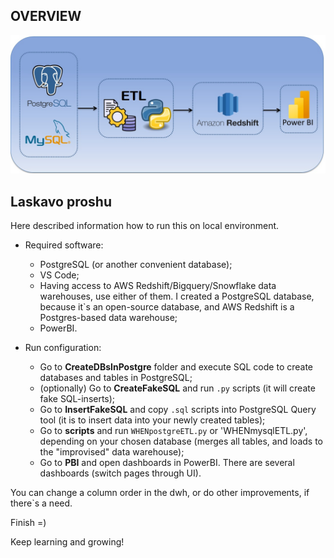 ## OVERVIEW

<img src="pics/overview_cinema_project.jpg" />

## Laskavo proshu 

Here described information how to run this on local environment.

- Required software:
    - PostgreSQL (or another convenient database);
    - VS Code;
    - Having access to AWS Redshift/Bigquery/Snowflake data warehouses, use either of them. I created a PostgreSQL database, because it`s an open-source database, and AWS Redshift is a Postgres-based data warehouse;
    - PowerBI.

- Run configuration:
  - Go to **CreateDBsInPostgre** folder and execute SQL code to create databases and tables in PostgreSQL;
  - (optionally) Go to **CreateFakeSQL** and run `.py` scripts (it will create fake SQL-inserts);
  - Go to **InsertFakeSQL** and copy `.sql` scripts into PostgreSQL Query tool (it is to insert data into your newly created tables);
  - Go to **scripts** and run `WHENpostgreETL.py` or 'WHENmysqlETL.py', depending on your chosen database (merges all tables, and loads to the "improvised" data warehouse);
  - Go to **PBI** and open dashboards in PowerBI. There are several dashboards (switch pages through UI).


You can change a column order in the dwh, or do other improvements, if there`s a need.

Finish =) 

Keep learning and growing!
